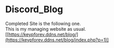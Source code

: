 # Discord_Blog
Completed Site is the following one.<br>
This is my managing website as usual.<br>
[[https://keypforev.ddns.net/blog/](https://keypforev.ddns.net/blog/index.php?p=1)]
